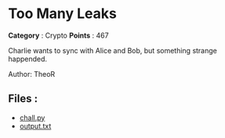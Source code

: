# Too Many Leaks

**Category** : Crypto
**Points** : 467

Charlie wants to sync with Alice and Bob, but something strange happended.  

Author: TheoR

## Files : 
 - [chall.py](./chall.py)
 - [output.txt](./output.txt)


